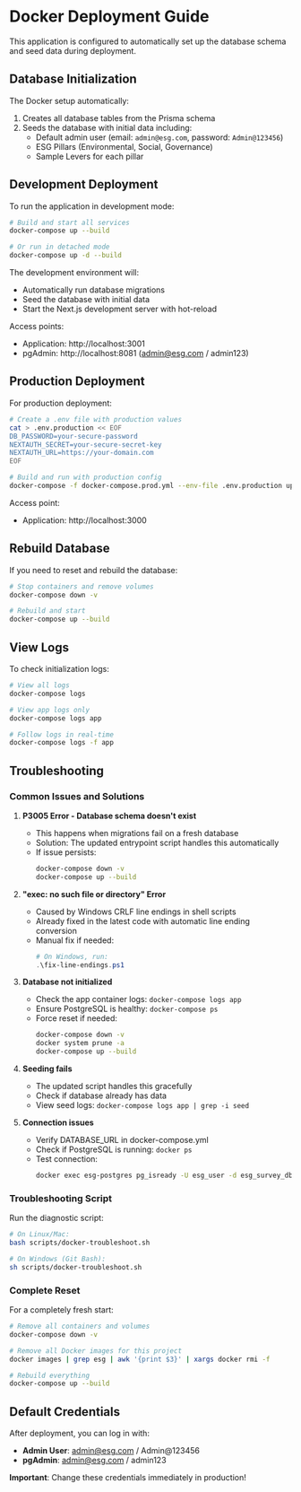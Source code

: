# Docker Deployment Guide

This application is configured to automatically set up the database schema and seed data during deployment.

## Database Initialization

The Docker setup automatically:
1. Creates all database tables from the Prisma schema
2. Seeds the database with initial data including:
   - Default admin user (email: `admin@esg.com`, password: `Admin@123456`)
   - ESG Pillars (Environmental, Social, Governance)
   - Sample Levers for each pillar

## Development Deployment

To run the application in development mode:

```bash
# Build and start all services
docker-compose up --build

# Or run in detached mode
docker-compose up -d --build
```

The development environment will:
- Automatically run database migrations
- Seed the database with initial data
- Start the Next.js development server with hot-reload

Access points:
- Application: http://localhost:3001
- pgAdmin: http://localhost:8081 (admin@esg.com / admin123)

## Production Deployment

For production deployment:

```bash
# Create a .env file with production values
cat > .env.production << EOF
DB_PASSWORD=your-secure-password
NEXTAUTH_SECRET=your-secure-secret-key
NEXTAUTH_URL=https://your-domain.com
EOF

# Build and run with production config
docker-compose -f docker-compose.prod.yml --env-file .env.production up --build
```

Access point:
- Application: http://localhost:3000

## Rebuild Database

If you need to reset and rebuild the database:

```bash
# Stop containers and remove volumes
docker-compose down -v

# Rebuild and start
docker-compose up --build
```

## View Logs

To check initialization logs:

```bash
# View all logs
docker-compose logs

# View app logs only
docker-compose logs app

# Follow logs in real-time
docker-compose logs -f app
```

## Troubleshooting

### Common Issues and Solutions

1. **P3005 Error - Database schema doesn't exist**
   - This happens when migrations fail on a fresh database
   - Solution: The updated entrypoint script handles this automatically
   - If issue persists:
     ```bash
     docker-compose down -v
     docker-compose up --build
     ```

2. **"exec: no such file or directory" Error**
   - Caused by Windows CRLF line endings in shell scripts
   - Already fixed in the latest code with automatic line ending conversion
   - Manual fix if needed:
     ```powershell
     # On Windows, run:
     .\fix-line-endings.ps1
     ```

3. **Database not initialized**
   - Check the app container logs: `docker-compose logs app`
   - Ensure PostgreSQL is healthy: `docker-compose ps`
   - Force reset if needed:
     ```bash
     docker-compose down -v
     docker system prune -a
     docker-compose up --build
     ```

4. **Seeding fails**
   - The updated script handles this gracefully
   - Check if database already has data
   - View seed logs: `docker-compose logs app | grep -i seed`

5. **Connection issues**
   - Verify DATABASE_URL in docker-compose.yml
   - Check if PostgreSQL is running: `docker ps`
   - Test connection:
     ```bash
     docker exec esg-postgres pg_isready -U esg_user -d esg_survey_db
     ```

### Troubleshooting Script

Run the diagnostic script:
```bash
# On Linux/Mac:
bash scripts/docker-troubleshoot.sh

# On Windows (Git Bash):
sh scripts/docker-troubleshoot.sh
```

### Complete Reset

For a completely fresh start:
```bash
# Remove all containers and volumes
docker-compose down -v

# Remove all Docker images for this project
docker images | grep esg | awk '{print $3}' | xargs docker rmi -f

# Rebuild everything
docker-compose up --build
```

## Default Credentials

After deployment, you can log in with:
- **Admin User**: admin@esg.com / Admin@123456
- **pgAdmin**: admin@esg.com / admin123

**Important**: Change these credentials immediately in production!